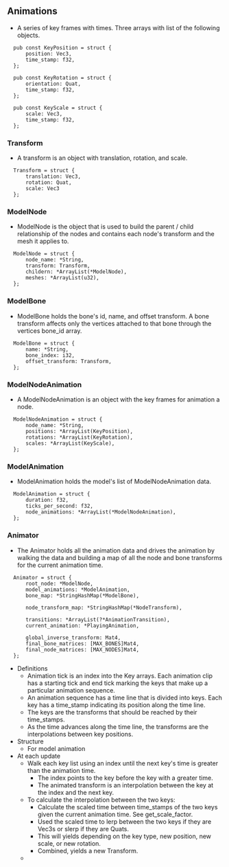 
## Animations

 - A series of key frames with times. Three arrays with list of the following objects.
```
  pub const KeyPosition = struct {
      position: Vec3,
      time_stamp: f32,
  };

  pub const KeyRotation = struct {
      orientation: Quat,
      time_stamp: f32,
  };

  pub const KeyScale = struct {
      scale: Vec3,
      time_stamp: f32,
  };
```

### Transform
 - A transform is an object with translation, rotation, and scale.
```
  Transform = struct {
      translation: Vec3,
      rotation: Quat,
      scale: Vec3
  };
```
### ModelNode
 - ModelNode is the object that is used to build the parent / child relationship of the nodes and contains each
   node's transform and the mesh it applies to.
```
  ModelNode = struct {
      node_name: *String,
      transform: Transform,
      childern: *ArrayList(*ModelNode),
      meshes: *ArrayList(u32),
  };
```
### ModelBone
 - ModelBone holds the bone's id, name, and offset transform. A bone transform affects only the vertices attached
   to that bone through the vertices bone_id array.
```
  ModelBone = struct {
      name: *String,
      bone_index: i32,
      offset_transform: Transform,
  };
```

### ModelNodeAnimation
 - A ModelNodeAnimation is an object with the key frames for animation a node.
```
  ModelNodeAnimation = struct {
      node_name: *String,
      positions: *ArrayList(KeyPosition),
      rotations: *ArrayList(KeyRotation),
      scales: *ArrayList(KeyScale),
  };
```
### ModelAnimation
 - ModelAnimation holds the model's list of ModelNodeAnimation data.
```
  ModelAnimation = struct {
      duration: f32,
      ticks_per_second: f32,
      node_animations: *ArrayList(*ModelNodeAnimation),
  };
```
### Animator
 - The Animator holds all the animation data and drives the animation by walking the data and building a map
   of all the node and bone transforms for the current animation time. 
```
  Animator = struct {
      root_node: *ModelNode,
      model_animations: *ModelAnimation,
      bone_map: *StringHashMap(*ModelBone),

      node_transform_map: *StringHashMap(*NodeTransform),
  
      transitions: *ArrayList(?*AnimationTransition),
      current_animation: *PlayingAnimation,
  
      global_inverse_transform: Mat4,
      final_bone_matrices: [MAX_BONES]Mat4,
      final_node_matrices: [MAX_NODES]Mat4,
  };
```

 - Definitions
   - Animation tick is an index into the Key arrays. Each animation clip has a starting tick and end tick marking the 
     keys that make up a particular animation sequence.
   - An animation sequence has a time line that is divided into keys. Each key has a time_stamp indicating its position 
     along the time line. 
   - The keys are the transforms that should be reached by their time_stamps.
   - As the time advances along the time line, the transforms are the interpolations between key positions. 
 - Structure
   - For model animation
 - At each update
   - Walk each key list using an index until the next key's time is greater than the animation time.
     - The index points to the key before the key with a greater time.
     - The animated transform is an interpolation between the key at the index and the next key.
   - To calculate the interpolation between the two keys:
     - Calculate the scaled time between time_stamps of the two keys given the current animation time. See get_scale_factor.
     - Used the scaled time to lerp between the two keys if they are Vec3s or slerp if they are Quats.
     - This will yields depending on the key type, new position, new scale, or new rotation.
     - Combined, yields a new Transform. 
   - 
